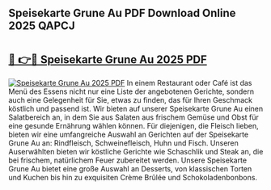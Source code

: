 ## Speisekarte Grune Au PDF Download Online 2025 QAPCJ

# <h2><a href="http://gccdez.nevu.top/?p=Speisekarte+Grune+Au">🔗 👉🔴 Speisekarte Grune Au 2025 PDF</a></h2>

[![Speisekarte Grune Au 2025 PDF](https://i.imgur.com/dBaPXMq.png)](http://gccdez.nevu.top/?p=Speisekarte+Grune+Au)
In einem Restaurant oder Café ist das Menü des Essens nicht nur eine Liste der angebotenen Gerichte, sondern auch eine Gelegenheit für Sie, etwas zu finden, das für Ihren Geschmack köstlich und passend ist. Wir bieten auf unserer Speisekarte Grune Au einen Salatbereich an, in dem Sie aus Salaten aus frischem Gemüse und Obst für eine gesunde Ernährung wählen können. Für diejenigen, die Fleisch lieben, bieten wir eine umfangreiche Auswahl an Gerichten auf der Speisekarte Grune Au an: Rindfleisch, Schweinefleisch, Huhn und Fisch. Unseren Auserwählten bieten wir köstliche Gerichte wie Schaschlik und Steak an, die bei frischem, natürlichem Feuer zubereitet werden. Unsere Speisekarte Grune Au bietet eine große Auswahl an Desserts, von klassischen Torten und Kuchen bis hin zu exquisiten Crème Brûlée und Schokoladenbonbons.

